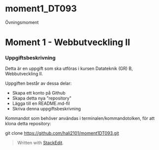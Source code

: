 # moment1_DT093
Övningsmoment

# Moment 1 - Webbutveckling II

### Uppgiftsbeskrivning

Detta är en uppgift som ska utföras i kursen Datateknik (GR) B, Webbutveckling II.

Uppgiften består av dessa delar:

* Skapa ett konto på Github
* Skapa detta nya "repository"
* Lägga till en README.md-fil
* Skriva denna uppgiftsbeskrivning

Kommandot som behöver användas i terminalen/kommandotolken, för att klona detta repository: 

git clone https://github.com/hali2101/moment1DT093.git

> Written with [StackEdit](https://stackedit.io/).
